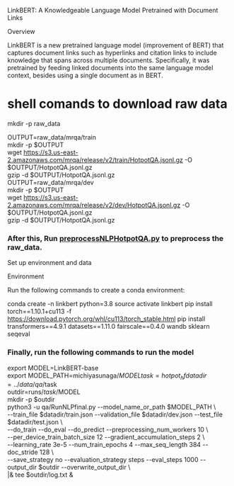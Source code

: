 LinkBERT: A Knowledgeable Language Model Pretrained with Document Links

Overview

LinkBERT is a new pretrained language model (improvement of BERT) that captures document links such as hyperlinks and citation links to include knowledge that spans across multiple documents. Specifically, it was pretrained by feeding linked documents into the same language model context, besides using a single document as in BERT.


# shell comands to download raw data


mkdir -p raw_data

OUTPUT=raw_data/mrqa/train  
mkdir -p $OUTPUT  
wget https://s3.us-east-2.amazonaws.com/mrqa/release/v2/train/HotpotQA.jsonl.gz -O $OUTPUT/HotpotQA.jsonl.gz  
gzip -d $OUTPUT/HotpotQA.jsonl.gz  
OUTPUT=raw_data/mrqa/dev  
mkdir -p $OUTPUT  
wget https://s3.us-east-2.amazonaws.com/mrqa/release/v2/dev/HotpotQA.jsonl.gz -O $OUTPUT/HotpotQA.jsonl.gz  
gzip -d $OUTPUT/HotpotQA.jsonl.gz


### After this, Run [preprocessNLPHotpotQA.py](preprocessNLPHotpotQA.py) to preprocess the raw_data.

Set up environment and data

Environment

Run the following commands to create a conda environment:

conda create -n linkbert python=3.8
source activate linkbert
pip install torch==1.10.1+cu113 -f https://download.pytorch.org/whl/cu113/torch_stable.html
pip install transformers==4.9.1 datasets==1.11.0 fairscale==0.4.0 wandb sklearn seqeval

### Finally, run the following commands to run the model

export MODEL=LinkBERT-base  
export MODEL_PATH=michiyasunaga/$MODEL  
task=hotpot_hf  
datadir=../data/qa/$task  
outdir=runs/$task/$MODEL  
mkdir -p $outdir  
python3 -u qa/RunNLPfinal.py --model_name_or_path $MODEL_PATH \  
    --train_file $datadir/train.json --validation_file $datadir/dev.json --test_file $datadir/test.json \  
    --do_train --do_eval --do_predict --preprocessing_num_workers 10 \  
    --per_device_train_batch_size 12 --gradient_accumulation_steps 2 \  
    --learning_rate 3e-5 --num_train_epochs 4 --max_seq_length 384 --doc_stride 128 \  
    --save_strategy no --evaluation_strategy steps --eval_steps 1000 --output_dir $outdir --overwrite_output_dir \  
  |& tee $outdir/log.txt &
